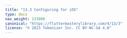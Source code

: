 ```yaml
---
title: "13.3 Configuring for iOS"
type: docs
nav_weight: 133000
canonical: "https://fluttermasterylibrary.com/4/13/3"
license: "© 2023 Tokenizer Inc. CC BY-NC-SA 4.0"
---
```

